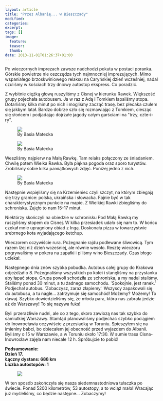 ```yaml
---
layout: article
title: "Przez Albanię... w Bieszczady"
modified:
categories: 
excerpt:
tags: []
image:
  feature:
  teaser:
  thumb:
date: 2013-11-01T01:26:37+01:00
---
```


Po wieczornych imprezach zawsze nadchodzi pokuta w postaci poranka. Górskie powietrze nie oszczędza tych najmnocniej imprezujących. Mimo wspaniałego brzoskwiniowego relaksu na Caryńskiej dzień wcześniej, nadal czuliśmy w kościach trzy dniowy autostop ekspress. Co poradzić.

Z wybitnie ciężką głową ruszyliśmy z Cisnej w kierunku Rawek. Większość grupy pojechała autobusem. Ja w raz z Adą i Tomkiem łapaliśmy stopa. Dotarliśmy kilka minut po nich i mogliśmy zacząć trasę. bez plecaka czułem się jakbym latał. Bardzo dobrze szło się rozmawiając z Tomkiem, ciesząc się słońcem i podjadając dojrzałe jagody całym garściami na "trzy, czte-i-ry".

<figure class>
	<img src="http://nikodamn.github.io/images/albania/16i17/1.jpg">
	<figcaption>By Basia Matecka</figcaption>
</figure>

<figure class>
	<img src="http://nikodamn.github.io/images/albania/16i17/2.jpg">
	<figcaption>By Basia Matecka</figcaption>
</figure>

Weszliśmy najpierw na Małą Rawkę. Tam relaks połączony ze śniadaniem. Chwilę potem Wielka Rawka. Była piękna pogoda oraz sporo turystów. Zrobiliśmy sobie kilka pamiątkowych zdjęć. Poniżej jedno z nich.

<figure class>
	<img src="http://nikodamn.github.io/images/albania/16i17/3.jpg">
	<figcaption>By Basia Matecka</figcaption>
</figure>

Następnie wspięliśmy się na Krzemieniec czyli szczyt, na którym zbiegają się trzy granice: polska, ukraińska i słowacka. Fajnie być w tak charakterystycznym punkcie na mapie. Z Wielkiej Rawki zbiegliśmy do schroniska. Zajęło to nam 15-17 minut.

Niektórzy skończyli na obiedzie w schronisku Pod Małą Rawką my ruszyliśmy stopem do Cisnej. W kilka przesiadek udało się nam to. W końcu czekał mnie upragniony obiad z Ingą. Doskonała pizza w towarzystwie srebrnego kota wyjadającego ketchup.

Wieczorem oczywiście rura. Pożegnanie rajdu podlewane śliwowicą. Tym razem lżej niż dzień wcześniej, ale równie wesoło. Resztę wieczoru pogrywaliśmy w pokera na zapałki i piliśmy wino Bieszczady. Czas błogo uciekał.

Następnego dnia znów szybka pobudka. Autobus całej grupy do Krakowa odjeżdżał o 8. Pożegnaliśmy wszystkich po kolei i stanęliśmy na przystanku aby łapać stopa. Grupa powoli schodziła ze schroniska, a my nadal staliśmy. Staliśmy ponad 30 minut, a tu żadnego samochodu. 'Spokojnie, jest ranek.' Podjechał autobus. 'Zobaczysz, zaraz złapiemy.' Wszyscy zapakowali się do autobusu, a tu nagle... zatrzymuje się samochód! Możemy? Możemy! To dawaj. Szybko dowiedzieliśmy się, że młoda para, która nas zabrała jedzie aż do Warszawy! To się nazywa fuks!

Byli przeraźliwie nudni, ale co z tego, skoro zawiozą nas tak szybko do samiutkiej Warszawy. Stamtąd planowaliśmy podjechać szybko pociągiem do Inowrocławia oczywiście z przesiadką w Toruniu. Spieszyłem się na imieniny babci, bo obiecałem jej obecność przed wyjazdem do Albanii. Byliśmy o 15 w Warszawie, a w Toruniu około 17:30. W sumie trasa Cisna-Inowrocław zajęła nam niecałe 12 h. Spróbujcie to pobić!

<b>
Podsumowanie: <br>
Dzień 17. <br>
Łączny dystans: 688 km <br>
Liczba autostopów: 1 </b>

<figure class>
	<img src="http://nikodamn.github.io/images/albania/16i17/mapa.jpg">
</figure>


W ten sposób zakończyła się nasza siedemnastodniowa tułaczka po świecie. Ponad 5200 kilometrów, 53 autostopy, a to wciąż mało! Wracając już myśleliśmy, co będzie następne... Zobaczymy!